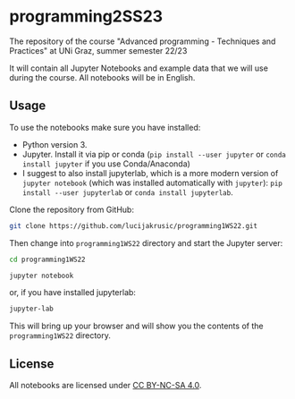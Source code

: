# programming2SS23
The repository of the course "Advanced programming - Techniques and Practices" at UNi Graz, summer semester 22/23

It will contain all Jupyter Notebooks and example data that we will use during the course. All notebooks will be in English.

## Usage

To use the notebooks make sure you have installed:
* Python version 3. 
* Jupyter. Install it via pip or conda (`pip install --user jupyter` or `conda install jupyter` if you use Conda/Anaconda)
* I suggest to also install jupyterlab, which is a more modern version of `jupyter notebook` (which was installed automatically with `jupyter`): 
  `pip install --user jupyterlab` or `conda install jupyterlab`.

Clone the repository from GitHub:

```bash
git clone https://github.com/lucijakrusic/programming1WS22.git
```

Then change into `programming1WS22` directory and start the Jupyter server:

```bash
cd programming1WS22
```

```bash
jupyter notebook
```

or, if you have installed jupyterlab:

```bash
jupyter-lab
```

This will bring up your browser and will show you the contents of the `programming1WS22` directory.



## License

All notebooks are licensed under [CC BY-NC-SA 4.0](https://creativecommons.org/licenses/by-nc-sa/4.0).
